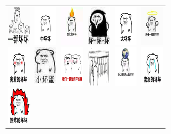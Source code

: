 <table border="0">
  <tr>
    <td align="center">
      <img src="../../image/Little-Bad/Little-Bad_一群坏坏.jpg" height="120" width="120" />
    </td>
    <td align="center">
      <img src="../../image/Little-Bad/Little-Bad_中坏坏.jpg" height="120" width="120" />
    </td>
    <td align="center">
      <img src="../../image/Little-Bad/Little-Bad_发火的坏坏.jpg" height="120" width="120" />
    </td>
    <td align="center">
      <img src="../../image/Little-Bad/Little-Bad_坏坏坏.jpg" height="120" width="120" />
    </td>
    <td align="center">
      <img src="../../image/Little-Bad/Little-Bad_大坏坏.jpg" height="120" width="120" />
    </td>
    <td align="center">
      <img src="../../image/Little-Bad/Little-Bad_天使一般的坏坏.jpg" height="120" width="120" />
    </td>
  </tr>
  <tr>
    <td align="center">
      <img src="../../image/Little-Bad/Little-Bad_害羞坏.jpg" height="120" width="120" />
    </td>
    <td align="center">
      <img src="../../image/Little-Bad/Little-Bad_小坏蛋.jpg" height="120" width="120" />
    </td>
    <td align="center">
      <img src="../../image/Little-Bad/Little-Bad_我们一起做坏坏的事.jpg" height="120" width="120" />
    </td>
    <td align="center">
      <img src="../../image/Little-Bad/Little-Bad_敲板子的坏坏.gif" height="120" width="120" />
    </td>
    <td align="center">
      <img src="../../image/Little-Bad/Little-Bad_比地球还大的坏坏.jpg" height="120" width="120" />
    </td>
    <td align="center">
      <img src="../../image/Little-Bad/Little-Bad_流泪的坏坏.jpg" height="120" width="120" />
    </td>
  </tr>
  <tr>
    <td align="center">
      <img src="../../image/Little-Bad/Little-Bad_热炸的坏坏.jpg" height="120" width="120" />
    </td>
  </tr>
</table>
